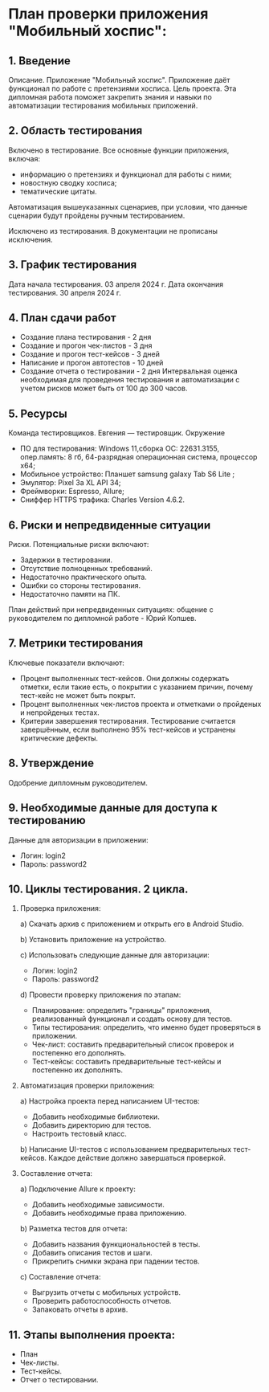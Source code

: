 # План проверки приложения "Мобильный хоспис":
## 1. Введение
Описание. Приложение "Мобильный хоспис". Приложение даёт функционал по работе с претензиями хосписа.
Цель проекта. Эта дипломная работа поможет закрепить знания и навыки по автоматизации тестирования мобильных приложений.
## 2. Область тестирования
Включено в тестирование. Все основные функции приложения, включая:
- информацию о претензиях  и функционал для работы с ними;
- новостную сводку хосписа;
- тематические цитаты.
  
Автоматизация вышеуказанных сценариев, при условии, что данные сценарии будут пройдены ручным тестированием.

Исключено из тестирования. В документации не прописаны исключения.

## 3. График тестирования
Дата начала тестирования. 03 апреля 2024 г.
Дата окончания тестирования. 30 апреля 2024 г.
## 4. План сдачи работ
- Создание плана тестирования - 2 дня
- Создание и прогон чек-листов - 3 дня
- Создание и прогон тест-кейсов - 3 дней
- Написание и прогон автотестов - 10 дней
- Создание отчета о тестировании - 2 дня
Интервальная оценка необходимая для проведения тестирования и автоматизации с учетом рисков может быть от 100 до 300 часов.
## 5. Ресурсы
Команда тестировщиков. Евгения — тестировщик.
Окружение
- ПО для тестирования: Windows 11,сборка ОС: 22631.3155,  опер.память: 8 гб, 64-разрядная операционная система, процессор x64;
- Мобильное устройство: Планшет samsung galaxy Tab S6 Lite ;
- Эмулятор: Pixel 3a XL API 34;
- Фреймворки: Espresso, Allure;
- Сниффер HTTPS трафика: Charles Version 4.6.2.

## 6. Риски и непредвиденные ситуации
Риски. Потенциальные риски включают:
- Задержки в тестировании.
- Отсутствие полноценных требований.
- Недостаточно практического опыта.
- Ошибки со стороны тестирования.
- Недостаточно памяти на ПК.

План действий при непредвиденных ситуациях: общение с руководителем по дипломной работе - Юрий Копшев.
## 7. Метрики тестирования
Ключевые показатели включают:
- Процент выполненных тест-кейсов. Они должны содержать отметки, если такие есть, о покрытии с указанием причин, почему тест-кейс не может быть покрыт.
- Процент выполненных чек-листов проекта и отметками о пройденых и непройденых тестах. 
- Критерии завершения тестирования. Тестирование считается завершённым, если выполнено 95% тест-кейсов и устранены критические дефекты.
## 8. Утверждение
Одобрение дипломным руководителем.
## 9. Необходимые данные для доступа к тестированию
Данные для авторизации в приложении:
- Логин: login2
- Пароль: password2

## 10. Циклы тестирования. 2 цикла.
1. Проверка приложения:

   a) Скачать архив с приложением и открыть его в Android Studio.

   b) Установить приложение на устройство.

   c) Использовать следующие данные для авторизации:
    - Логин: login2
    - Пароль: password2
     
    d) Провести проверку приложения по этапам:

    - Планирование: определить "границы" приложения, реализованный функционал и создать основу для тестов.
    - Типы тестирования: определить, что именно будет проверяться в приложении.
    - Чек-лист: составить предварительный список проверок и постепенно его дополнять.
    - Тест-кейсы: составить предварительные тест-кейсы и постепенно их дополнять.
     
2. Автоматизация проверки приложения:

   a) Настройка проекта перед написанием UI-тестов:
    - Добавить необходимые библиотеки.
    - Добавить директорию для тестов.
    - Настроить тестовый класс.
      
    b) Написание UI-тестов с использованием предварительных тест-кейсов. Каждое действие должно завершаться проверкой.

3. Составление отчета:
   
   a) Подключение Allure к проекту:
    - Добавить необходимые зависимости.
    - Добавить необходимые права приложению.
   
   b) Разметка тестов для отчета:
    - Добавить названия функциональностей в тесты.
    - Добавить описания тестов и шаги.
    - Прикрепить снимки экрана при падении тестов.
   
   c) Составление отчета:
    - Выгрузить отчеты с мобильных устройств.
    - Проверить работоспособность отчетов.
    - Запаковать отчеты в архив.

## 11. Этапы выполнения проекта:
- План
- Чек-листы.
- Тест-кейсы.
- Отчет о тестировании.
